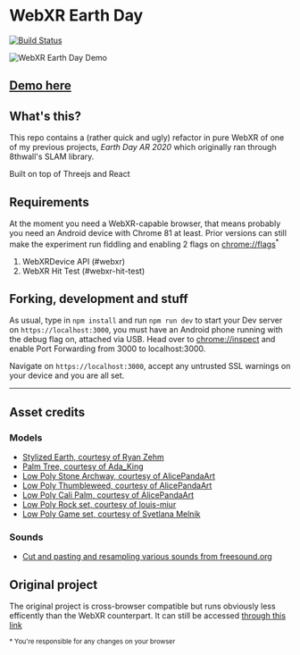 # WebXR Earth Day
[![Build Status](https://travis-ci.org/luigimannoni/webxr-earthday.svg?branch=master)](https://travis-ci.org/luigimannoni/webxr-earthday)

![WebXR Earth Day Demo](https://i.imgur.com/irsq604.gif)

## [Demo here](https://luigimannoni.github.io/webxr-earthday)

## What's this?

This repo contains a (rather quick and ugly) refactor in pure WebXR of one of my previous projects, *Earth Day AR 2020* which originally ran through 8thwall's SLAM library.

Built on top of Threejs and React

## Requirements

At the moment you need a WebXR-capable browser, that means probably you need an Android device with Chrome 81 at least. Prior versions can still make the experiment run fiddling and enabling 2 flags on [chrome://flags](chrome://flags)<sup>\*</sup>

1. WebXRDevice API (#webxr) 
2. WebXR Hit Test (#webxr-hit-test)

## Forking, development and stuff

As usual, type in `npm install` and run `npm run dev` to start your Dev server on `https://localhost:3000`, you must have an Android phone running with the debug flag on, attached via USB. Head over to [chrome://inspect](chrome://inspect) and enable Port Forwarding from 3000 to localhost:3000.

Navigate on `https://localhost:3000`, accept any untrusted SSL warnings on your device and you are all set.

---

## Asset credits

### Models

* [Stylized Earth, courtesy of Ryan Zehm](http://www.nurfacegames.com/)
* [Palm Tree, courtesy of Ada_King](https://www.turbosquid.com/3d-models/blender-carrot-crystal-oak-tree-3d-model-1189852)
* [Low Poly Stone Archway, courtesy of AlicePandaArt](https://sketchfab.com/3d-models/low-poly-stone-archway-de9063734b9747378af656192de08ac1)
* [Low Poly Thumbleweed, courtesy of AlicePandaArt](https://sketchfab.com/3d-models/low-poly-thumbleweed-07b59c14e20d44cb875269eb17e92511)
* [Low Poly Cali Palm, courtesy of AlicePandaArt](https://sketchfab.com/3d-models/low-poly-cali-palm-c3014726e47b4977b6097306224fdd94)
* [Low Poly Rock set, courtesy of louis-miur](https://sketchfab.com/3d-models/low-poly-rock-set-48f8612d1db1429d976f8d4f08ed0f0c)
* [Low Poly Game set, courtesy of Svetlana Melnik](https://www.cgtrader.com/free-3d-models/plant/other/low-poly-trees-bc8c4b70-6db2-4632-b069-e5ac0a8a3902)

### Sounds
* [Cut and pasting and resampling various sounds from freesound.org](https://freesound.org/)

## Original project

The original project is cross-browser compatible but runs obviously less efficently than the WebXR counterpart.
It can still be accessed [through this link](https://earthdayar.com/)

<small>\* You're responsible for any changes on your browser</small> 